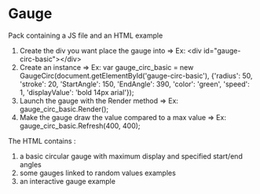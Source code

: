 # Gauge
Pack containing a JS file and an HTML example

1) Create the div you want place the gauge into => Ex: &lt;div id="gauge-circ-basic"&gt;&lt;/div&gt;
2) Create an instance => Ex: var gauge_circ_basic = new GaugeCirc(document.getElementById('gauge-circ-basic'), {'radius': 50, 'stroke': 20, 'StartAngle': 150, 'EndAngle': 390, 'color': 'green', 'speed': 1, 'displayValue': 'bold 14px arial'});
3) Launch the gauge with the Render method => Ex: gauge_circ_basic.Render();
4) Make the gauge draw the value compared to a max value => Ex: gauge_circ_basic.Refresh(400, 400);

The HTML contains :
1) a basic circular gauge with maximum display and specified start/end angles
2) some gauges linked to random values examples 
3) an interactive gauge example
